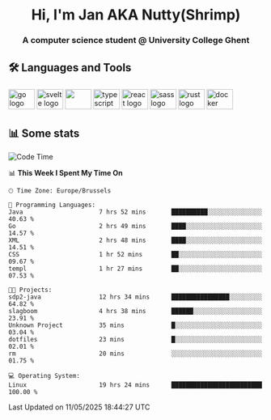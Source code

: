 <h1 align="center">Hi, I'm Jan AKA Nutty(Shrimp)</h1>
<h3 align="center">A computer science student @ University College Ghent</h3>

<h2 align="left">🛠️ Languages and Tools</h2>

###

<div align="left">
  <img src="https://cdn.jsdelivr.net/gh/devicons/devicon/icons/go/go-original.svg" height="40" width="52" alt="go logo"  />
  <img src="https://cdn.jsdelivr.net/gh/devicons/devicon@latest/icons/svelte/svelte-original.svg"  height="40" width="52" alt="svelte logo" />
  <img src="https://cdn.jsdelivr.net/gh/devicons/devicon@latest/icons/tailwindcss/tailwindcss-original.svg" height="40" width="52" />
  <img src="https://cdn.jsdelivr.net/gh/devicons/devicon/icons/typescript/typescript-original.svg" height="40" width="52" alt="typescript logo"  />
  <img src="https://cdn.jsdelivr.net/gh/devicons/devicon/icons/react/react-original.svg" height="40" width="52" alt="react logo"  />
  <img src="https://cdn.jsdelivr.net/gh/devicons/devicon/icons/sass/sass-original.svg" height="40" width="52" alt="sass logo"  />
  <img src="https://cdn.jsdelivr.net/gh/devicons/devicon@latest/icons/rust/rust-original.svg" height="40" width="52" alt="rust logo" />
  <img src="https://cdn.jsdelivr.net/gh/devicons/devicon/icons/docker/docker-original.svg" height="40" width="52" alt="docker logo"  />
</div>

<h2>📊 Some stats</h2>

<!--START_SECTION:waka-->
![Code Time](http://img.shields.io/badge/Code%20Time-5%2C904%20hrs%2033%20mins-blue)

📊 **This Week I Spent My Time On** 

```text
🕑︎ Time Zone: Europe/Brussels

💬 Programming Languages: 
Java                     7 hrs 52 mins       ██████████░░░░░░░░░░░░░░░   40.63 % 
Go                       2 hrs 49 mins       ████░░░░░░░░░░░░░░░░░░░░░   14.57 % 
XML                      2 hrs 48 mins       ████░░░░░░░░░░░░░░░░░░░░░   14.51 % 
CSS                      1 hr 52 mins        ██░░░░░░░░░░░░░░░░░░░░░░░   09.67 % 
templ                    1 hr 27 mins        ██░░░░░░░░░░░░░░░░░░░░░░░   07.53 % 

🐱‍💻 Projects: 
sdp2-java                12 hrs 34 mins      ████████████████░░░░░░░░░   64.82 % 
slagboom                 4 hrs 38 mins       ██████░░░░░░░░░░░░░░░░░░░   23.91 % 
Unknown Project          35 mins             █░░░░░░░░░░░░░░░░░░░░░░░░   03.04 % 
dotfiles                 23 mins             █░░░░░░░░░░░░░░░░░░░░░░░░   02.01 % 
rm                       20 mins             ░░░░░░░░░░░░░░░░░░░░░░░░░   01.75 % 

💻 Operating System: 
Linux                    19 hrs 24 mins      █████████████████████████   100.00 % 
```


 Last Updated on 11/05/2025 18:44:27 UTC
<!--END_SECTION:waka-->
